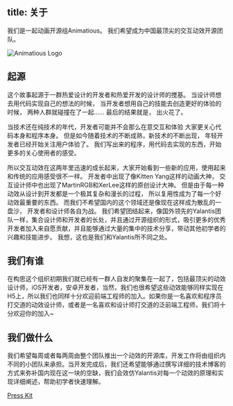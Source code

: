 title: 关于
---
我们是一起动画开源组Animatious。
我们希望成为中国最顶尖的交互动效开源团队。

![Animatious Logo](/img/Animatious.jpg)  

## 起源
这个故事起源于一群热爱设计的开发者和热爱开发的设计师的搅基。
当设计师想去用代码实现自己的想法的时候，
当开发者想用自己的技能去创造更好的体验的时候，
两种人群就碰撞在了一起……
最后的结果就是，
出火花了。

当技术还在纯技术的年代，开发者可能并不会那么在意交互和体验
大家更关心代码本身和程序本身。
但是如今随着技术的不断成熟，新技术的不断出现，
年轻开发者已经开始关注用户体验了。
我们写出来的程序，用代码去实现的东西，开始更多的关心使用者的感受。

所以交互动效在这两年里迅速的成长起来，大家开始看到一些新的应用，使用起来和传统的应用感受很不一样。
开发者中出现了像Kitten Yang这样的动画大神，
交互设计师中也出现了MartinRGB和XerLee这样的原创设计大神。
但是由于每一种动效从设计到开发都是一个极其复杂和漫长的过程，
所以复用性成为了每一个好动效最重要的东西。
而我们不希望国内的这个领域还是像现在这样成为散乱的一盘沙，
开发者和设计师各自为战。
我们希望团结起来，像国外领先的Yalantis团队一样，集合设计师和开发者的长处，并且通过开源组织的形式，吸引更多的优秀开发者加入来自愿贡献，并且能够通过大量的集中的技术分享，带动其他初学者的兴趣和技能进步。
我想，这也是我们和Yalantis所不同之处。

## 我们有谁
在构思这个组织初期我们就已经有一群人自发的聚集在一起了，包括最顶尖的动效设计师，iOS开发者，安卓开发者，当然，我们也很希望这些动效能够同样实现在H5上，所以我们也同样十分欢迎前端工程师的加入。如果你是一名喜欢和程序员打交道的动效设计师，或者是一名喜欢和设计师打交道的泛前端工程师，我们将十分欢迎你的加入~

## 我们做什么
我们希望每周或者每两周由整个团队推出一个动效的开源库，开发工作将由组织内不同的小团队来承担。当开发完成后，我们还希望能够通过撰写详细的技术博客的方式来弥补国内现在这一块的空缺，我们会效仿Yalantis对每一个动效的原理和实现详细阐述，帮助初学者快速理解。

[Press Kit](/files/PressKit.zip)


